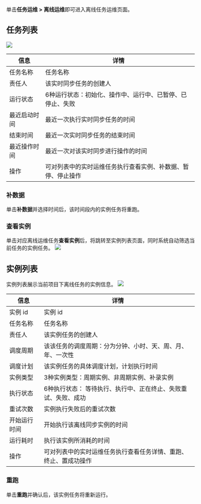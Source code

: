 单击**任务运维 > 离线运维**即可进入离线任务运维页面。

## 任务列表
![](https://qcloudimg.tencent-cloud.cn/raw/eb99a3cc86d8620519641585cadd9240.png)

| 信息 | 详情 | 
|---------|---------|
| 任务名称	| 任务名称| 
| 责任人	| 该实时同步任务的创建人| 
| 运行状态	| 6种运行状态：初始化、操作中、运行中、已暂停、已停止、失败| 
| 最近启动时间	| 最近一次执行实时同步任务的时间| 
| 结束时间	| 最近一次实时同步任务的结束时间| 
| 最近操作时间	| 最近一次对该实时同步进行操作的时间| 
| 操作	| 可对列表中的实时运维任务执行查看实例、补数据、暂停、停止操作| 

### 补数据
单击**补数据**并选择时间后，该时间段内的实例任务将重跑。
### 查看实例
单击对应离线运维任务**查看实例**后，将跳转至实例列表页面，同时系统自动筛选当前任务的实例任务。
![](https://qcloudimg.tencent-cloud.cn/raw/0bb2280593d579e9376842b514b58621.png)

## 实例列表
实例列表展示当前项目下离线任务的实例信息。
![](https://qcloudimg.tencent-cloud.cn/raw/541b5a882fa49c9b592be6d815a916ae.png)

| 信息 | 详情 | 
|---------|---------|
| 实例 id	| 实例 id| 
| 任务名称	| 任务名称| 
| 责任人	| 该实例任务的创建人| 
| 调度周期	| 该该任务的调度周期：分为分钟、小时、天、周、月、年、一次性| 
| 调度计划	| 该实例任务的具体调度计划，计划执行时间| 
| 实例类型	| 3种实例类型：周期实例、非周期实例、补录实例| 
| 执行状态	| 6种执行状态： 等待执行、执行中、正在终止、失败重试、失败、成功| 
| 重试次数	| 实例执行失败后的重试次数| 
| 开始运行时间	| 开始执行该离线同步实例的时间| 
| 运行耗时	| 执行该实例所消耗的时间| 
| 操作	| 可对列表中的实时运维任务执行查看任务详情、重跑、终止、置成功操作| 

### 重跑
单击**重跑**并确认后，该实例任务将重新运行。
